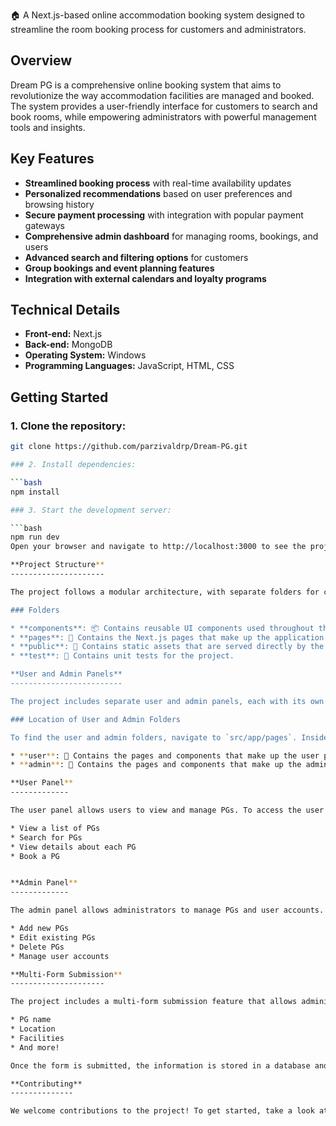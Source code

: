 

🏠 A Next.js-based online accommodation booking system designed to streamline the room booking process for customers and administrators.

**Overview**
-----------

Dream PG is a comprehensive online booking system that aims to revolutionize the way accommodation facilities are managed and booked. The system provides a user-friendly interface for customers to search and book rooms, while empowering administrators with powerful management tools and insights.

**Key Features**
---------------

* **Streamlined booking process** with real-time availability updates
* **Personalized recommendations** based on user preferences and browsing history
* **Secure payment processing** with integration with popular payment gateways
* **Comprehensive admin dashboard** for managing rooms, bookings, and users
* **Advanced search and filtering options** for customers
* **Group bookings and event planning features**
* **Integration with external calendars and loyalty programs**

**Technical Details**
-------------------

* **Front-end:** Next.js
* **Back-end:** MongoDB
* **Operating System:** Windows
* **Programming Languages:** JavaScript, HTML, CSS

**Getting Started**
-----------------

### 1. Clone the repository:

```bash
git clone https://github.com/parzivaldrp/Dream-PG.git

### 2. Install dependencies:

```bash
npm install

### 3. Start the development server:

```bash
npm run dev
Open your browser and navigate to http://localhost:3000 to see the project in action.

**Project Structure**
---------------------

The project follows a modular architecture, with separate folders for components, pages, public assets, and tests. Here's a brief overview of the project structure:

### Folders

* **components**: 📦 Contains reusable UI components used throughout the project.
* **pages**: 📄 Contains the Next.js pages that make up the application.
* **public**: 📂 Contains static assets that are served directly by the web server.
* **test**: 🧪 Contains unit tests for the project.

**User and Admin Panels**
-------------------------

The project includes separate user and admin panels, each with its own set of pages and functionality.

### Location of User and Admin Folders

To find the user and admin folders, navigate to `src/app/pages`. Inside this folder, you'll find two subfolders:

* **user**: 👥 Contains the pages and components that make up the user panel.
* **admin**: 👮 Contains the pages and components that make up the admin panel.

**User Panel**
-------------

The user panel allows users to view and manage PGs. To access the user panel, users can log in with their credentials. Once logged in, users can:

* View a list of PGs
* Search for PGs
* View details about each PG
* Book a PG


**Admin Panel**
-------------

The admin panel allows administrators to manage PGs and user accounts. To access the admin panel, administrators can log in with their credentials. Once logged in, administrators can:

* Add new PGs
* Edit existing PGs
* Delete PGs
* Manage user accounts

**Multi-Form Submission**
---------------------

The project includes a multi-form submission feature that allows administrators to enter detailed information about each PG. The form includes fields for:

* PG name
* Location
* Facilities
* And more!

Once the form is submitted, the information is stored in a database and displayed on the PG details page.

**Contributing**
--------------

We welcome contributions to the project! To get started, take a look at our [contributing guidelines](CONTRIBUTING.md).

  

